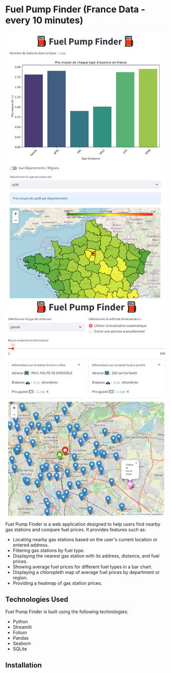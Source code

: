 # Fuel Pump Finder (France Data - every 10 minutes)

![home](/img/accueil.png)
![research](/img/recherche.png)

Fuel Pump Finder is a web application designed to help users find nearby gas stations and compare fuel prices. It provides features such as:

- Locating nearby gas stations based on the user's current location or entered address.
- Filtering gas stations by fuel type.
- Displaying the nearest gas station with its address, distance, and fuel prices.
- Showing average fuel prices for different fuel types in a bar chart.
- Displaying a chloropleth map of average fuel prices by department or region.
- Providing a heatmap of gas station prices.

## Technologies Used

Fuel Pump Finder is built using the following technologies:

- Python
- Streamlit
- Folium
- Pandas
- Seaborn
- SQLite

## Installation
